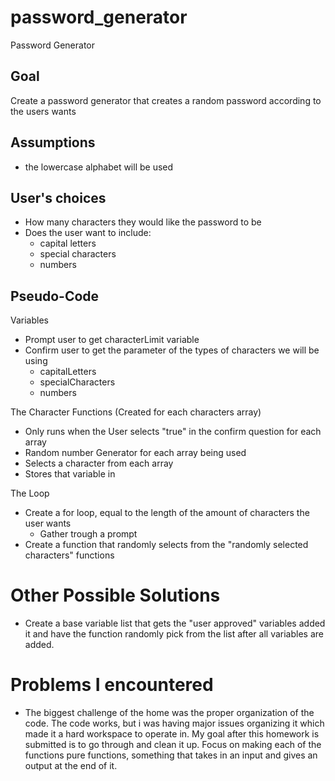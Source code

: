 # password_generator
Password Generator

## Goal
Create a password generator that creates a random password according to the users wants

## Assumptions
- the lowercase alphabet will be used

## User's choices
- How many characters they would like the password to be
- Does the user want to include:
    - capital letters
    - special characters
    - numbers

## Pseudo-Code
Variables 
- Prompt user to get characterLimit variable
- Confirm user to get the parameter of the types of characters we will be using
    - capitalLetters
    - specialCharacters
    - numbers
    
The Character Functions (Created for each characters array)
- Only runs when the User selects "true" in the confirm question for each array
- Random number Generator for each array being used 
- Selects a character from each array
- Stores that variable in 

The Loop
- Create a for loop, equal to the length of the amount of characters the user wants
    - Gather trough a prompt
- Create a function that randomly selects from the "randomly selected characters" functions


# Other Possible Solutions
- Create a base variable list that gets the "user approved" variables added it and have the function randomly pick from the list after all variables are added.

# Problems I encountered
- The biggest challenge of the home was the proper organization of the code. The code works, but i was having major issues organizing it which made it a hard workspace to operate in. My goal after this homework is submitted is to go through and clean it up. Focus on making each of the functions pure functions, something that takes in an input and gives an output at the end of it.

